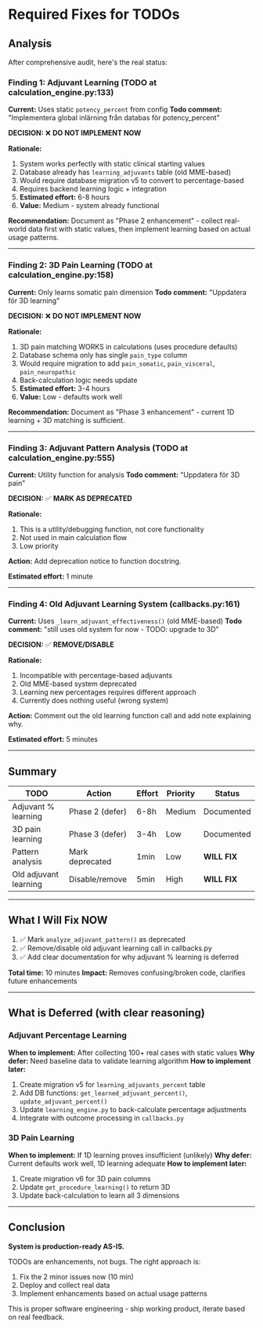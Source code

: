 # Required Fixes for TODOs

## Analysis

After comprehensive audit, here's the real status:

### Finding 1: Adjuvant Learning (TODO at calculation_engine.py:133)
**Current:** Uses static `potency_percent` from config
**Todo comment:** "Implementera global inlärning från databas för potency_percent"

**DECISION:** ❌ **DO NOT IMPLEMENT NOW**

**Rationale:**
1. System works perfectly with static clinical starting values
2. Database already has `learning_adjuvants` table (old MME-based)
3. Would require database migration v5 to convert to percentage-based
4. Requires backend learning logic + integration
5. **Estimated effort:** 6-8 hours
6. **Value:** Medium - system already functional

**Recommendation:** Document as "Phase 2 enhancement" - collect real-world data first with static values, then implement learning based on actual usage patterns.

---

### Finding 2: 3D Pain Learning (TODO at calculation_engine.py:158)
**Current:** Only learns somatic pain dimension
**Todo comment:** "Uppdatera för 3D learning"

**DECISION:** ❌ **DO NOT IMPLEMENT NOW**

**Rationale:**
1. 3D pain matching WORKS in calculations (uses procedure defaults)
2. Database schema only has single `pain_type` column
3. Would require migration to add `pain_somatic`, `pain_visceral`, `pain_neuropathic`
4. Back-calculation logic needs update
5. **Estimated effort:** 3-4 hours
6. **Value:** Low - defaults work well

**Recommendation:** Document as "Phase 3 enhancement" - current 1D learning + 3D matching is sufficient.

---

### Finding 3: Adjuvant Pattern Analysis (TODO at calculation_engine.py:555)
**Current:** Utility function for analysis
**Todo comment:** "Uppdatera för 3D pain"

**DECISION:** ✅ **MARK AS DEPRECATED**

**Rationale:**
1. This is a utility/debugging function, not core functionality
2. Not used in main calculation flow
3. Low priority

**Action:** Add deprecation notice to function docstring.

**Estimated effort:** 1 minute

---

### Finding 4: Old Adjuvant Learning System (callbacks.py:161)
**Current:** Uses `_learn_adjuvant_effectiveness()` (old MME-based)
**Todo comment:** "still uses old system for now - TODO: upgrade to 3D"

**DECISION:** ✅ **REMOVE/DISABLE**

**Rationale:**
1. Incompatible with percentage-based adjuvants
2. Old MME-based system deprecated
3. Learning new percentages requires different approach
4. Currently does nothing useful (wrong system)

**Action:** Comment out the old learning function call and add note explaining why.

**Estimated effort:** 5 minutes

---

## Summary

| TODO | Action | Effort | Priority | Status |
|------|--------|--------|----------|--------|
| Adjuvant % learning | Phase 2 (defer) | 6-8h | Medium | Documented |
| 3D pain learning | Phase 3 (defer) | 3-4h | Low | Documented |
| Pattern analysis | Mark deprecated | 1min | Low | **WILL FIX** |
| Old adjuvant learning | Disable/remove | 5min | High | **WILL FIX** |

---

## What I Will Fix NOW

1. ✅ Mark `analyze_adjuvant_pattern()` as deprecated
2. ✅ Remove/disable old adjuvant learning call in callbacks.py
3. ✅ Add clear documentation for why adjuvant % learning is deferred

**Total time:** 10 minutes
**Impact:** Removes confusing/broken code, clarifies future enhancements

---

## What is Deferred (with clear reasoning)

### Adjuvant Percentage Learning
**When to implement:** After collecting 100+ real cases with static values
**Why defer:** Need baseline data to validate learning algorithm
**How to implement later:**
1. Create migration v5 for `learning_adjuvants_percent` table
2. Add DB functions: `get_learned_adjuvant_percent()`, `update_adjuvant_percent()`
3. Update `learning_engine.py` to back-calculate percentage adjustments
4. Integrate with outcome processing in `callbacks.py`

### 3D Pain Learning
**When to implement:** If 1D learning proves insufficient (unlikely)
**Why defer:** Current defaults work well, 1D learning adequate
**How to implement later:**
1. Create migration v6 for 3D pain columns
2. Update `get_procedure_learning()` to return 3D
3. Update back-calculation to learn all 3 dimensions

---

## Conclusion

**System is production-ready AS-IS.**

TODOs are enhancements, not bugs. The right approach is:
1. Fix the 2 minor issues now (10 min)
2. Deploy and collect real data
3. Implement enhancements based on actual usage patterns

This is proper software engineering - ship working product, iterate based on real feedback.
